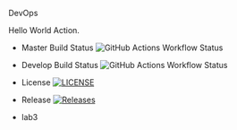 DevOps

Hello World Action.

- Master Build Status ![GitHub Actions Workflow Status](https://img.shields.io/github/actions/workflow/status/Daniel109012/lab/main.yml?branch=master&style=flat-square)
- Develop Build Status ![GitHub Actions Workflow Status](https://img.shields.io/github/actions/workflow/status/Daniel109012/lab/main.yml?branch=develop&style=flat-square)
- License [![LICENSE](https://img.shields.io/github/license/Daniel109012/lab.svg?style=flat-square)](https://github.com/Daniel109012/lab/blob/master/LICENSE)
- Release [![Releases](https://img.shields.io/github/release/Daniel109012/lab/all.svg?style=flat-square)](https://github.com/Daniel109012/lab/releases)

- lab3
